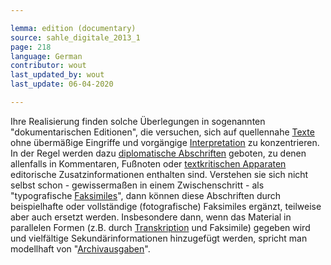 ```yaml
---

lemma: edition (documentary)
source: sahle_digitale_2013_1
page: 218
language: German
contributor: wout
last_updated_by: wout
last_update: 06-04-2020

---
```


Ihre Realisierung finden solche Überlegungen in sogenannten "dokumentarischen Editionen", die versuchen, sich auf quellennahe [Texte](text.html) ohne übermäßige Eingriffe und vorgängige [Interpretation](interpretation.html) zu konzentrieren. In der Regel werden dazu [diplomatische Abschriften](transcriptionDiplomatic.html) geboten, zu denen allenfalls in Kommentaren, Fußnoten oder [textkritischen Apparaten](apparatusCritical.html) editorische Zusatzinformationen enthalten sind. Verstehen sie sich nicht selbst schon - gewissermaßen in einem Zwischenschritt - als "typografische [Faksimiles](facsimile.html)", dann können diese Abschriften durch beispielhafte oder vollständige (fotografische) Faksimiles ergänzt, teilweise aber auch ersetzt werden. Insbesondere dann, wenn das Material in parallelen Formen (z.B. durch [Transkription](transcription.html) und Faksimile) gegeben wird und vielfältige Sekundärinformationen hinzugefügt werden, spricht man modellhaft von "[Archivausgaben](editionArchival.html)".
